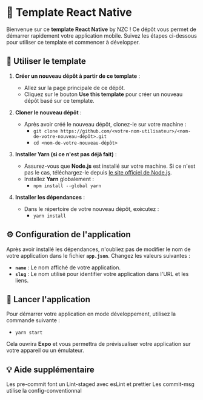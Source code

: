 # 🎉 Template React Native

Bienvenue sur ce **template React Native** by NZC ! Ce dépôt vous permet de démarrer rapidement votre application mobile.
Suivez les étapes ci-dessous pour utiliser ce template et commencer à développer.

## 🚀 Utiliser le template

1. **Créer un nouveau dépôt à partir de ce template** :
   - Allez sur la page principale de ce dépôt.
   - Cliquez sur le bouton **Use this template** pour créer un nouveau dépôt basé sur ce template.

2. **Cloner le nouveau dépôt** :
   - Après avoir créé le nouveau dépôt, clonez-le sur votre machine :
     - `git clone https://github.com/<votre-nom-utilisateur>/<nom-de-votre-nouveau-dépôt>.git`
     - `cd <nom-de-votre-nouveau-dépôt>`

3. **Installer Yarn (si ce n'est pas déjà fait)** :
   - Assurez-vous que **Node.js** est installé sur votre machine. Si ce n'est pas le cas, téléchargez-le depuis [le site officiel de Node.js](https://nodejs.org/).
   - Installez **Yarn** globalement :
     - `npm install --global yarn`

4. **Installer les dépendances** :
   - Dans le répertoire de votre nouveau dépôt, exécutez :
     - `yarn install`

## ⚙️ Configuration de l'application

Après avoir installé les dépendances, n'oubliez pas de modifier le nom de votre application dans le fichier **`app.json`**. Changez les valeurs suivantes :

- **`name`** : Le nom affiché de votre application.
- **`slug`** : Le nom utilisé pour identifier votre application dans l'URL et les liens.

## 🎈 Lancer l'application

Pour démarrer votre application en mode développement, utilisez la commande suivante :

- `yarn start`

Cela ouvrira **Expo** et vous permettra de prévisualiser votre application sur votre appareil ou un émulateur.

## 💡 Aide supplémentaire
Les pre-commit font un Lint-staged avec esLint et prettier
Les commit-msg utilise la config-conventionnal

